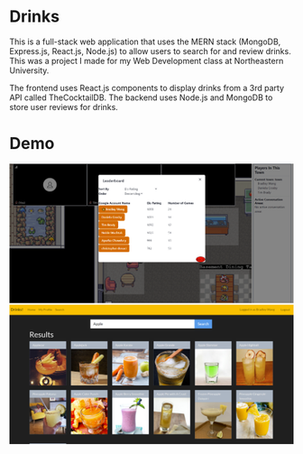 # Drinks

This is a full-stack web application that uses the MERN stack (MongoDB, Express.js, React.js, Node.js) to allow users to search for and review drinks. This was a project I made for my Web Development class at Northeastern University.

The frontend uses React.js components to display drinks from a 3rd party API called TheCocktailDB. The backend uses Node.js and MongoDB to store user reviews for drinks.

# Demo
![alt text](https://github.com/bradleyxwang/Uno/blob/main/ViewingLeaderboard.PNG)
![alt text](https://github.com/bradleyxwang/Drinks/blob/main/SearchingForDrinks.PNG)
